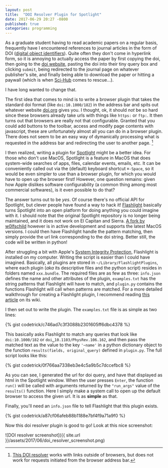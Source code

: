 ```yaml
---
layout: post
title:  "DOI Resolver Plugin for Spotlight"
date: 2017-06-29 20:27 -0800
published: true
categories: programming
---
```


As a graduate student having to read academic papers on a regular basis, frequently have I encountered references to journal articles in the form of DOI ([digital object identifiers][wiki_doi]). Quite often they don't come in hyperlink form, so it is annoying to actually access the paper by first copying the doi, then going to the [doi website][doi], pasting the doi into their tiny query box and clicking `submit`, being redirected to the journal page on whatever publisher's site, and finally being able to download the paper or hitting a paywall (which is when [Sci-Hub][scihub] comes to rescue...). 

I have long wanted to change that. 

<!--more-->

The first idea that comes to mind is to write a browser plugin that takes the standard doi format (like `doi:10.1000/182`) in the address bar and spits out whatever website [doi.org][doi] gives you. I thought, ok, it should *not* be so hard since these browsers already take urls with things like `https:` or `ftp:`. It then turns out that browsers are really not that configurable. Granted that you could add buttons to the toolbar, access and modify page contents with javascript, these are unfortunately almost all you can do in a browser plugin. There does not seem to be an easy way of dymanically processing what is requested in the address bar and redirecting the user to another page. [^note]

I then realized, writing a plugin for [Spotlight][wiki_spotlight] might be a better idea. For those who don't use MacOS, Spotlight is a feature in MacOS that does system-wide searches of apps, files, calendar events, emails, etc. It can be conveniently called out via the (default) keyboard shortcut `⌘-Space`, so it would be even simpler to use than a browser plugin, for which you would have to open up the browser first! However, one question remains: given how Apple dislikes software configurability (a common thing among most commercial softwares), is it even possible to do that?

The answer turns out to be *yes*. Of course there's no official API for Spotlight, but clever people have found a way to hack it! [Flashlight][flashlight] basically turns Spotlight into an open platform for doing anything you could imagine with it. I should note that the original Spotlight repository is no longer being maintained, and it does not work on El Capitan and Sierra. [A fork by w0lfschild][flashlight_fork] however is in active development and supports the latest MacOS versions. I could then have Flashlight handle the pattern matching, then simply provide the url link corresponding to the doi string. Better still, the code will be written in python!

After struggling a bit with Apple's [System Integrity Protection][wiki_sip], Flashlight is installed on my computer. Writing the script is easier than I could have imagined. Basically, all plugins are stored in `~/Library/FlashlightPlugins`, where each plugin (*aka* its descriptive files and the python script) resides in folders named `xxx.bundle`. The required files are as few as three: `info.json` defines the name and other attributes of the plugin, `examples.txt` has the string patterns that Flashlight will have to match, and `plugin.py` contains the functions Flashlight will call when patterns are matched. For a more detailed walkthrough for creating a Flashlight plugin, I recommend reading [this article][plugin_example] on its wiki. 

I then set out to write the plugin. The `examples.txt` file is as simple as two lines:

{% gist codetrick/c746ad7c3f3088b2301605ff6dbc4378 %}

This basically asks Flashlight to match any queries that look like `doi:10.1000/182` or `doi␣10.1103/PhysRev.106.162`, and then pass the matched text as the value to the key `'~name'` in a python dictionary object to the function `results(fields, original_query)` defined in `plugin.py`. The full script looks like this:

{% gist codetrick/0f766aa7338eb3e4c5a9b5c7dccefbc8 %}

As you can see, I generated the url for doi query, and have that displayed as html in the Spotlight window. When the user presses `Enter`, the function `run()` will be called with arguments returned by the `"run_args"` value of the `results()` function. Here I simply make a system call to open up the default browser to access the given url. It is as **simple** as that. 

Finally, you'll need an `info.json` file to tell Flashlight that this plugin exists. 

{% gist codetrick/a87cf06afeb88b1188e7bf4f9a71a9f0 %}

Now this doi resolver plugin is good to go! Look at this nice screenshot:

![DOI resolver screenshot]({{ site.url }}/assets/2017/06/doi_resolver_screenshot.png)

[^note]: [This DOI resolver](http://manumitting.com/tools/OpenDOI/) works with links outside of browsers, but does not work for requests initiated from the browser address bar. 

[doi]: https://doi.org
[wiki_spotlight]: https://en.wikipedia.org/wiki/Spotlight_(software)
[wiki_doi]: https://en.wikipedia.org/wiki/Digital_object_identifier
[scihub]: http://sci-hub.org
[flashlight]: http://flashlight.nateparrott.com
[flashlight_fork]: https://github.com/w0lfschild/Flashlight
[wiki_sip]: https://en.wikipedia.org/wiki/System_Integrity_Protection
[plugin_example]: https://github.com/nate-parrott/Flashlight/wiki/Creating-a-Plugin
